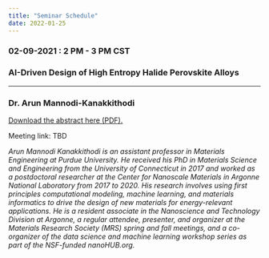 ```yaml
---
title: "Seminar Schedule"
date: 2022-01-25
---
```



### 02-09-2021 : 2 PM - 3 PM CST 

### AI-Driven Design of High Entropy Halide Perovskite Alloys 

***

### Dr. Arun Mannodi-Kanakkithodi 

<a href="/docs/Feb9_Abstract_Bio.pdf">Download the abstract here (PDF).</a>

Meeting link: TBD

*Arun Mannodi Kanakkithodi is an assistant professor in Materials Engineering at Purdue
University. He received his PhD in Materials Science and Engineering from the University of
Connecticut in 2017 and worked as a postdoctoral researcher at the Center for Nanoscale
Materials in Argonne National Laboratory from 2017 to 2020. His research involves using first
principles computational modeling, machine learning, and materials informatics to drive the
design of new materials for energy-relevant applications. He is a resident associate in the
Nanoscience and Technology Division at Argonne, a regular attendee, presenter, and organizer
at the Materials Research Society (MRS) spring and fall meetings, and a co-organizer of the data
science and machine learning workshop series as part of the NSF-funded nanoHUB.org.*
